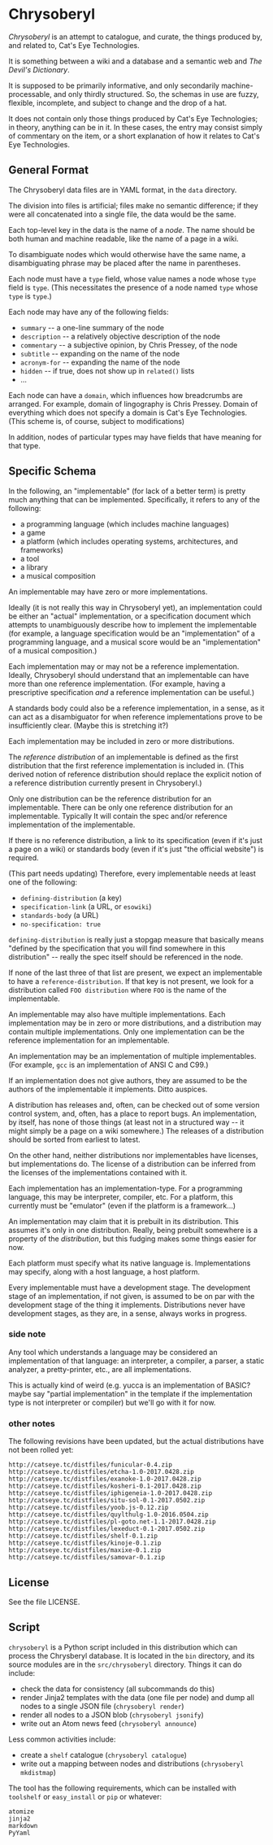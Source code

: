 Chrysoberyl
===========

*Chrysoberyl* is an attempt to catalogue, and curate, the things produced
by, and related to, Cat's Eye Technologies.

It is something between a wiki and a database and a semantic web and
_The Devil's Dictionary_.

It is supposed to be primarily informative, and only secondarily machine-
processable, and only thirdly structured.  So, the schemas in use are
fuzzy, flexible, incomplete, and subject to change and the drop of a hat.

It does not contain only those things produced by Cat's Eye Technologies;
in theory, anything can be in it.  In these cases, the entry may consist
simply of commentary on the item, or a short explanation of how it relates
to Cat's Eye Technologies.

General Format
--------------

The Chrysoberyl data files are in YAML format, in the `data` directory.

The division into files is artificial; files make no semantic difference;
if they were all concatenated into a single file, the data would be the
same.

Each top-level key in the data is the name of a *node*.  The name should
be both human and machine readable, like the name of a page in a wiki.

To disambiguate nodes which would otherwise have the same name, a
disambiguating phrase may be placed after the name in parentheses.

Each node must have a `type` field, whose value names a node whose `type`
field is `type`.  (This necessitates the presence of a node named `type`
whose `type` is `type`.)

Each node may have any of the following fields:

*   `summary` -- a one-line summary of the node
*   `description` -- a relatively objective description of the node
*   `commentary` -- a subjective opinion, by Chris Pressey, of the node
*   `subtitle` -- expanding on the name of the node
*   `acronym-for` -- expanding the name of the node
*   `hidden` -- if true, does not show up in `related()` lists
*   ...

Each node can have a `domain`, which influences how breadcrumbs are
arranged.  For example, domain of lingography is Chris Pressey.  Domain
of everything which does not specify a domain is Cat's Eye Technologies.
(This scheme is, of course, subject to modifications)

In addition, nodes of particular types may have fields that have meaning
for that type.

Specific Schema
---------------

In the following, an "implementable" (for lack of a better term) is pretty
much anything that can be implemented.  Specifically, it refers to any of
the following:

*   a programming language (which includes machine languages)
*   a game
*   a platform (which includes operating systems, architectures, and
    frameworks)
*   a tool
*   a library
*   a musical composition

An implementable may have zero or more implementations.

Ideally (it is not really this way in Chrysoberyl yet), an implementation
could be either an "actual" implementation, or a specification document
which attempts to unambiguously describe how to implement the implementable
(for example, a language specification would be an "implementation" of a
programming language, and a musical score would be an "implementation" of a
musical composition.)

Each implementation may or may not be a reference implementation.  Ideally,
Chrysoberyl should understand that an implementable can have more than one
reference implementation.  (For example, having a prescriptive specification
*and* a reference implementation can be useful.)

A standards body could also be a reference implementation, in a sense, as
it can act as a disambiguator for when reference implementations prove to
be insufficiently clear.  (Maybe this is stretching it?)

Each implementation may be included in zero or more distributions.

The _reference distribution_ of an implementable is defined as the first
distribution that the first reference implementation is included in.  (This
derived notion of reference distribution should replace the explicit notion
of a reference distribution currently present in Chrysoberyl.)

Only one distribution can be the reference distribution for an implementable.
There can be only one reference distribution for an implementable.  Typically
It will contain the spec and/or reference implementation of the implementable.

If there is no reference distribution, a link to its specification (even if
it's just a page on a wiki) or standards body (even if it's just "the official
website") is required.

(This part needs updating)  Therefore, every implementable needs at least one
of the following:

*   `defining-distribution` (a key)
*   `specification-link` (a URL, or `esowiki`)
*   `standards-body` (a URL)
*   `no-specification: true`

`defining-distribution` is really just a stopgap measure that basically means
"defined by the specification that you will find somewhere in this
distribution" -- really the spec itself should be referenced in the node.

If none of the last three of that list are present, we expect an
implementable to have a `reference-distribution`.  If that key is not present,
we look for a distribution called `FOO distribution` where `FOO` is the name
of the implementable.

An implementable may also have multiple implementations.  Each implementation
may be in zero or more distributions, and a distribution may contain multiple
implementations.  Only one implementation can be the reference implementation
for an implementable.

An implementation may be an implementation of multiple implementables.
(For example, `gcc` is an implementation of ANSI C and C99.)

If an implementation does not give authors, they are assumed to be the
authors of the implementable it implements.  Ditto auspices.

A distribution has releases and, often, can be checked out of some version
control system, and, often, has a place to report bugs.  An implementation,
by itself, has none of those things (at least not in a structured way -- it
might simply be a page on a wiki somewhere.)  The releases of a distribution
should be sorted from earliest to latest.

On the other hand, neither distributions nor implementables have licenses,
but implementations do.  The license of a distribution can be inferred from
the licenses of the implementations contained with it.

Each implementation has an implementation-type.  For a programming language,
this may be interpreter, compiler, etc.  For a platform, this currently must
be "emulator" (even if the platform is a framework...)

An implementation may claim that it is prebuilt in its distribution.  This
assumes it's only in one distribution.  Really, being prebuilt somewhere is
a property of the *distribution*, but this fudging makes some things easier
for now.

Each platform must specify what its native language is.  Implementations
may specify, along with a host language, a host platform.

Every implementable must have a development stage.  The development
stage of an implementation, if not given, is assumed to be on par with the
development stage of the thing it implements.  Distributions never have
development stages, as they are, in a sense, always works in progress.

### side note ###

Any tool which understands a language may be considered an implementation
of that language: an interpreter, a compiler, a parser, a static analyzer, a
pretty-printer, etc., are all implementations.

This is actually kind of weird (e.g. yucca is an implementation of BASIC?
maybe say "partial implementation" in the template if the implementation
type is not interpreter or compiler) but we'll go with it for now.

### other notes ###

The following revisions have been updated, but the actual distributions
have not been rolled yet:

    http://catseye.tc/distfiles/funicular-0.4.zip
    http://catseye.tc/distfiles/etcha-1.0-2017.0428.zip
    http://catseye.tc/distfiles/exanoke-1.0-2017.0428.zip
    http://catseye.tc/distfiles/kosheri-0.1-2017.0428.zip
    http://catseye.tc/distfiles/iphigeneia-1.0-2017.0428.zip
    http://catseye.tc/distfiles/situ-sol-0.1-2017.0502.zip
    http://catseye.tc/distfiles/yoob.js-0.12.zip
    http://catseye.tc/distfiles/quylthulg-1.0-2016.0504.zip
    http://catseye.tc/distfiles/pl-goto.net-1.1-2017.0428.zip
    http://catseye.tc/distfiles/lexeduct-0.1-2017.0502.zip
    http://catseye.tc/distfiles/shelf-0.1.zip
    http://catseye.tc/distfiles/kinoje-0.1.zip
    http://catseye.tc/distfiles/maxixe-0.1.zip
    http://catseye.tc/distfiles/samovar-0.1.zip

License
-------

See the file LICENSE.

Script
------

`chrysoberyl` is a Python script included in this distribution which
can process the Chrysberyl database.  It is located in the `bin` directory,
and its source modules are in the `src/chrysoberyl` directory.  Things it
can do include:

*   check the data for consistency (all subcommands do this)
*   render Jinja2 templates with the data (one file per node) and
    dump all nodes to a single JSON file (`chrysoberyl render`)
*   render all nodes to a JSON blob (`chrysoberyl jsonify`)
*   write out an Atom news feed (`chrysoberyl announce`)

Less common activities include:

*   create a `shelf` catalogue (`chrysoberyl catalogue`)
*   write out a mapping between nodes and distributions (`chrysoberyl mkdistmap`)

The tool has the following requirements, which can be installed with
`toolshelf` or `easy_install` or `pip` or whatever:

    atomize
    jinja2
    markdown
    PyYaml
